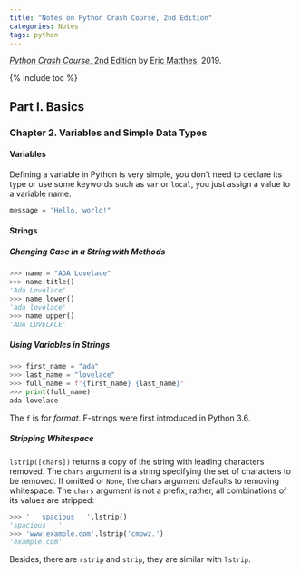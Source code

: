 ```yaml
---
title: "Notes on Python Crash Course, 2nd Edition"
categories: Notes
tags: python
---
```


[*Python Crash Course*, 2nd Edition](https://nostarch.com/pythoncrashcourse2e) by [Eric Matthes](https://ehmatthes.github.io/), 2019.

{% include toc %}

## Part I. Basics

### Chapter 2. Variables and Simple Data Types

#### Variables

Defining a variable in Python is very simple, you don't need to declare its type or use some keywords such as `var` or `local`, you just assign a value to a variable name.

```python
message = "Hello, world!"
```

#### Strings

##### Changing Case in a String with Methods

```python
>>> name = "ADA Lovelace"
>>> name.title()
'Ada Lovelace'
>>> name.lower()
'ada lovelace'
>>> name.upper()
'ADA LOVELACE'
```

##### Using Variables in Strings

```python
>>> first_name = "ada"
>>> last_name = "lovelace"
>>> full_name = f"{first_name} {last_name}"
>>> print(full_name)
ada lovelace
```

The `f` is for *format*. F-strings were first introduced in Python 3.6.

##### Stripping Whitespace

`lstrip([chars])` returns a copy of the string with leading characters removed. The `chars` argument is a string specifying the set of characters to be removed. If omitted or `None`, the chars argument defaults to removing whitespace. The `chars` argument is not a prefix; rather, all combinations of its values are stripped:

```python
>>> '   spacious   '.lstrip()
'spacious   '
>>> 'www.example.com'.lstrip('cmowz.')
'example.com'
```

Besides, there are `rstrip` and `strip`, they are similar with `lstrip`.
